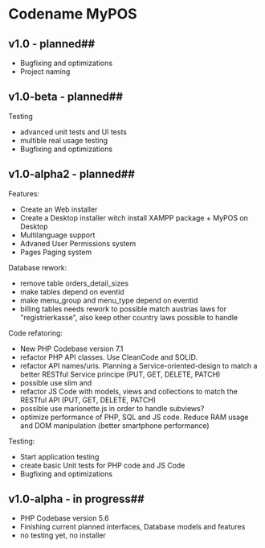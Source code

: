 # Codename MyPOS

## v1.0 - planned##

- Bugfixing and optimizations
- Project naming

## v1.0-beta - planned##

Testing

- advanced unit tests and UI tests
- multible real usage testing
- Bugfixing and optimizations


## v1.0-alpha2 - planned##

Features:

- Create an Web installer
- Create a Desktop installer witch install XAMPP package + MyPOS on Desktop
- Multilanguage support
- Advaned User Permissions system
- Pages Paging system

Database rework:

- remove table orders_detail_sizes
- make tables depend on eventid
- make menu_group and menu_type depend on eventid
- billing tables needs rework to possible match austrias laws for "registrierkasse", also keep other country laws possible to handle

Code refatoring:

- New PHP Codebase version 7.1
- refactor PHP API classes. Use CleanCode and SOLID.
- refactor API names/uris. Planning a Service-oriented-design to match a better RESTful Service principe (PUT, GET, DELETE, PATCH)
- possible use slim and
- refactor JS Code with models, views and collections to match the RESTful API (PUT, GET, DELETE, PATCH)
- possible use marionette.js in order to handle subviews?
- optimize performance of PHP, SQL and JS code. Reduce RAM usage and DOM manipulation (better smartphone performance)

Testing:

- Start application testing
- create basic Unit tests for PHP code and JS Code
- Bugfixing and optimizations

## v1.0-alpha - in progress##

- PHP Codebase version 5.6
- Finishing current planned interfaces, Database models and features
- no testing yet, no installer